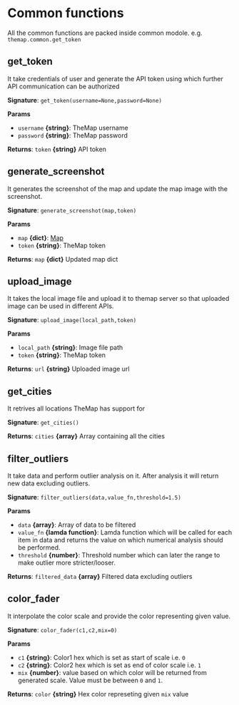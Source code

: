 # Common functions

All the common functions are packed inside common modole. e.g. `themap.common.get_token`

## get_token

It take credentials of user and generate the API token using which further API communication can be authorized

**Signature**: `get_token(username=None,password=None)`

**Params**

- `username` **{string}**: TheMap username
- `password` **{string}**: TheMap password

**Returns**: `token` **{string}** API token

## generate_screenshot

It generates the screenshot of the map and update the map image with the screenshot.

**Signature**: `generate_screenshot(map,token)`

**Params**

- `map` **{dict}**: [Map](concepts/map_definition.md)
- `token` **{string}**: TheMap token

**Returns**: `map` **{dict}** Updated map dict


## upload_image

It takes the local image file and upload it to themap server so that uploaded image can be used in different APIs.

**Signature**: `upload_image(local_path,token)`

**Params**

- `local_path` **{string}**: Image file path
- `token` **{string}**: TheMap token

**Returns**: `url` **{string}** Uploaded image url

## get_cities

It retrives all locations TheMap has support for

**Signature**: `get_cities()`

**Returns**: `cities` **{array}** Array containing all the cities

## filter_outliers

It take data and perform outlier analysis on it. After analysis it will return new data excluding outliers.

**Signature**: `filter_outliers(data,value_fn,threshold=1.5)`

**Params**

- `data` **{array}**: Array of data to be filtered
- `value_fn` **{lamda function}**: Lamda function which will be called for each item in data and returns the value on which numerical analysis should be performed.
- `threshold` **{number}**: Threshold number which can later the range to make outlier more stricter/looser.

**Returns**: `filtered_data` **{array}** Filtered data excluding outliers

## color_fader

It interpolate the color scale and provide the color representing given value.

**Signature**: `color_fader(c1,c2,mix=0)`

**Params**

- `c1` **{string}**: Color1 hex which is set as start of scale i.e. `0`
- `c2` **{string}**: Color2 hex which is set as end of color scale i.e. `1`
- `mix` **{number}**: value based on which color will be returned from generated scale. Value must be between `0` and `1`.

**Returns**: `color` **{string}** Hex color represeting given `mix` value
